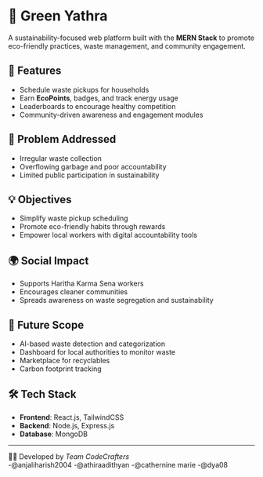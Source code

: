# 🌱 Green Yathra

A sustainability-focused web platform built with the **MERN Stack** to promote eco-friendly practices, waste management, and community engagement.  

## 🚀 Features
- Schedule waste pickups for households  
- Earn **EcoPoints**, badges, and track energy usage  
- Leaderboards to encourage healthy competition  
- Community-driven awareness and engagement modules  

## 🎯 Problem Addressed
- Irregular waste collection  
- Overflowing garbage and poor accountability  
- Limited public participation in sustainability  

## 💡 Objectives
- Simplify waste pickup scheduling  
- Promote eco-friendly habits through rewards  
- Empower local workers with digital accountability tools  

## 🌍 Social Impact
- Supports Haritha Karma Sena workers  
- Encourages cleaner communities  
- Spreads awareness on waste segregation and sustainability  

## 🔮 Future Scope
- AI-based waste detection and categorization  
- Dashboard for local authorities to monitor waste  
- Marketplace for recyclables  
- Carbon footprint tracking  

## 🛠 Tech Stack
- **Frontend**: React.js, TailwindCSS  
- **Backend**: Node.js, Express.js  
- **Database**: MongoDB  

---
👩‍💻 Developed by *Team CodeCrafters*  
-@anjaliharish2004
-@athiraadithyan
-@cathernine marie
-@dya08
